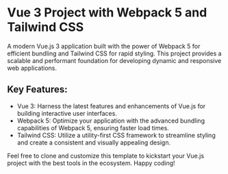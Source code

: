 # Vue 3 Project with Webpack 5 and Tailwind CSS

A modern Vue.js 3 application built with the power of Webpack 5 for efficient bundling and Tailwind CSS for rapid styling. This project provides a scalable and performant foundation for developing dynamic and responsive web applications.

## Key Features:
- Vue 3: Harness the latest features and enhancements of Vue.js for building interactive user interfaces.
- Webpack 5: Optimize your application with the advanced bundling capabilities of Webpack 5, ensuring faster load times.
- Tailwind CSS: Utilize a utility-first CSS framework to streamline styling and create a consistent and visually appealing design.

Feel free to clone and customize this template to kickstart your Vue.js project with the best tools in the ecosystem. Happy coding!
